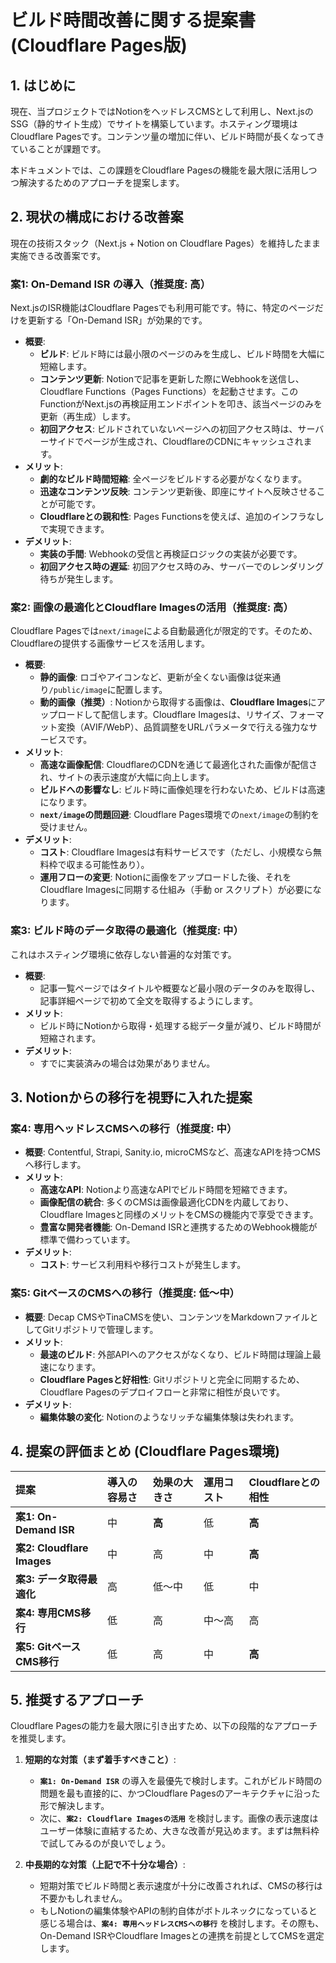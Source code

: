 # ビルド時間改善に関する提案書 (Cloudflare Pages版)

## 1. はじめに

現在、当プロジェクトではNotionをヘッドレスCMSとして利用し、Next.jsのSSG（静的サイト生成）でサイトを構築しています。ホスティング環境はCloudflare Pagesです。コンテンツ量の増加に伴い、ビルド時間が長くなってきていることが課題です。

本ドキュメントでは、この課題をCloudflare Pagesの機能を最大限に活用しつつ解決するためのアプローチを提案します。

## 2. 現状の構成における改善案

現在の技術スタック（Next.js + Notion on Cloudflare Pages）を維持したまま実施できる改善案です。

### 案1: On-Demand ISR の導入（推奨度: 高）

Next.jsのISR機能はCloudflare Pagesでも利用可能です。特に、特定のページだけを更新する「On-Demand ISR」が効果的です。

- **概要**:
  - **ビルド**: ビルド時には最小限のページのみを生成し、ビルド時間を大幅に短縮します。
  - **コンテンツ更新**: Notionで記事を更新した際にWebhookを送信し、Cloudflare Functions（Pages Functions）を起動させます。このFunctionがNext.jsの再検証用エンドポイントを叩き、該当ページのみを更新（再生成）します。
  - **初回アクセス**: ビルドされていないページへの初回アクセス時は、サーバーサイドでページが生成され、CloudflareのCDNにキャッシュされます。
- **メリット**:
  - **劇的なビルド時間短縮**: 全ページをビルドする必要がなくなります。
  - **迅速なコンテンツ反映**: コンテンツ更新後、即座にサイトへ反映させることが可能です。
  - **Cloudflareとの親和性**: Pages Functionsを使えば、追加のインフラなしで実現できます。
- **デメリット**:
  - **実装の手間**: Webhookの受信と再検証ロジックの実装が必要です。
  - **初回アクセス時の遅延**: 初回アクセス時のみ、サーバーでのレンダリング待ちが発生します。

### 案2: 画像の最適化とCloudflare Imagesの活用（推奨度: 高）

Cloudflare Pagesでは`next/image`による自動最適化が限定的です。そのため、Cloudflareの提供する画像サービスを活用します。

- **概要**:
  - **静的画像**: ロゴやアイコンなど、更新が全くない画像は従来通り`/public/image`に配置します。
  - **動的画像（推奨）**: Notionから取得する画像は、**Cloudflare Images**にアップロードして配信します。Cloudflare Imagesは、リサイズ、フォーマット変換（AVIF/WebP）、品質調整をURLパラメータで行える強力なサービスです。
- **メリット**:
  - **高速な画像配信**: CloudflareのCDNを通じて最適化された画像が配信され、サイトの表示速度が大幅に向上します。
  - **ビルドへの影響なし**: ビルド時に画像処理を行わないため、ビルドは高速になります。
  - **`next/image`の問題回避**: Cloudflare Pages環境での`next/image`の制約を受けません。
- **デメリット**:
  - **コスト**: Cloudflare Imagesは有料サービスです（ただし、小規模なら無料枠で収まる可能性あり）。
  - **運用フローの変更**: Notionに画像をアップロードした後、それをCloudflare Imagesに同期する仕組み（手動 or スクリプト）が必要になります。

### 案3: ビルド時のデータ取得の最適化（推奨度: 中）

これはホスティング環境に依存しない普遍的な対策です。

- **概要**:
  - 記事一覧ページではタイトルや概要など最小限のデータのみを取得し、記事詳細ページで初めて全文を取得するようにします。
- **メリット**:
  - ビルド時にNotionから取得・処理する総データ量が減り、ビルド時間が短縮されます。
- **デメリット**:
  - すでに実装済みの場合は効果がありません。

## 3. Notionからの移行を視野に入れた提案

### 案4: 専用ヘッドレスCMSへの移行（推奨度: 中）

- **概要**: Contentful, Strapi, Sanity.io, microCMSなど、高速なAPIを持つCMSへ移行します。
- **メリット**:
  - **高速なAPI**: Notionより高速なAPIでビルド時間を短縮できます。
  - **画像配信の統合**: 多くのCMSは画像最適化CDNを内蔵しており、Cloudflare Imagesと同様のメリットをCMSの機能内で享受できます。
  - **豊富な開発者機能**: On-Demand ISRと連携するためのWebhook機能が標準で備わっています。
- **デメリット**:
  - **コスト**: サービス利用料や移行コストが発生します。

### 案5: GitベースのCMSへの移行（推奨度: 低〜中）

- **概要**: Decap CMSやTinaCMSを使い、コンテンツをMarkdownファイルとしてGitリポジトリで管理します。
- **メリット**:
  - **最速のビルド**: 外部APIへのアクセスがなくなり、ビルド時間は理論上最速になります。
  - **Cloudflare Pagesと好相性**: Gitリポジトリと完全に同期するため、Cloudflare Pagesのデプロイフローと非常に相性が良いです。
- **デメリット**:
  - **編集体験の変化**: Notionのようなリッチな編集体験は失われます。

## 4. 提案の評価まとめ (Cloudflare Pages環境)

| 提案 | 導入の容易さ | 効果の大きさ | 運用コスト | Cloudflareとの相性 |
| :--- | :--- | :--- | :--- | :--- |
| **案1: On-Demand ISR** | 中 | **高** | 低 | **高** |
| **案2: Cloudflare Images** | 中 | 高 | 中 | **高** |
| **案3: データ取得最適化** | 高 | 低〜中 | 低 | 中 |
| **案4: 専用CMS移行** | 低 | 高 | 中〜高 | 高 |
| **案5: GitベースCMS移行**| 低 | 高 | 中 | **高** |

## 5. 推奨するアプローチ

Cloudflare Pagesの能力を最大限に引き出すため、以下の段階的なアプローチを推奨します。

1.  **短期的な対策（まず着手すべきこと）**:
    - **`案1: On-Demand ISR`** の導入を最優先で検討します。これがビルド時間の問題を最も直接的に、かつCloudflare Pagesのアーキテクチャに沿った形で解決します。
    - 次に、**`案2: Cloudflare Imagesの活用`** を検討します。画像の表示速度はユーザー体験に直結するため、大きな改善が見込めます。まずは無料枠で試してみるのが良いでしょう。

2.  **中長期的な対策（上記で不十分な場合）**:
    - 短期対策でビルド時間と表示速度が十分に改善されれば、CMSの移行は不要かもしれません。
    - もしNotionの編集体験やAPIの制約自体がボトルネックになっていると感じる場合は、**`案4: 専用ヘッドレスCMSへの移行`** を検討します。その際も、On-Demand ISRやCloudflare Imagesとの連携を前提としてCMSを選定します。